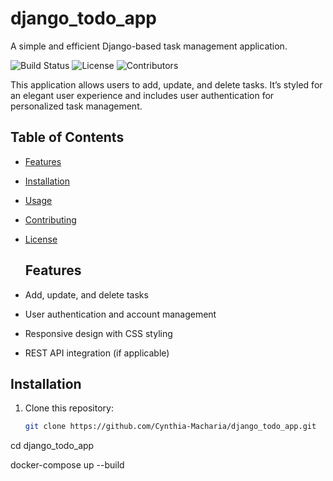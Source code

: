 # django_todo_app
A simple and efficient Django-based task management application.

![Build Status](https://img.shields.io/badge/build-passing-brightgreen)
![License](https://img.shields.io/badge/license-MIT-blue)
![Contributors](https://img.shields.io/badge/contributors-3-orange)

This application allows users to add, update, and delete tasks. It’s styled for an elegant user experience and includes user authentication for personalized task management.

## Table of Contents
- [Features](#features)
- [Installation](#installation)
- [Usage](#usage)
- [Contributing](#contributing)
- [License](#license)

  ## Features
- Add, update, and delete tasks
- User authentication and account management
- Responsive design with CSS styling
- REST API integration (if applicable)

## Installation
1. Clone this repository:
   ```bash
   git clone https://github.com/Cynthia-Macharia/django_todo_app.git

cd django_todo_app

docker-compose up --build



